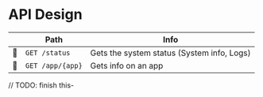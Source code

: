 # API Design

|     | Path             | Info                                       |
| :-: | ---------------- | ------------------------------------------ |
| 🔴  | `GET /status`    | Gets the system status (System info, Logs) |
| 🔴  | `GET /app/{app}` | Gets info on an app                        |

// TODO: finish this-
